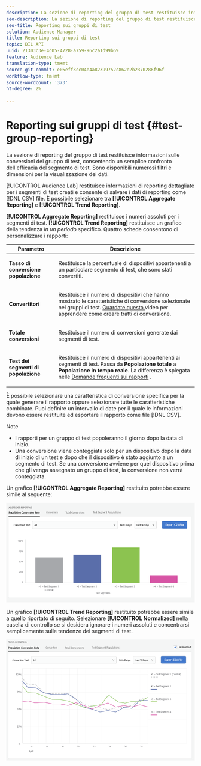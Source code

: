 ```yaml
---
description: La sezione di reporting del gruppo di test restituisce informazioni sulle conversioni del gruppo di test, consentendo un semplice confronto dell'efficacia del segmento di test. Sono disponibili numerosi filtri e dimensioni per la visualizzazione dei dati.
seo-description: La sezione di reporting del gruppo di test restituisce informazioni sulle conversioni del gruppo di test, consentendo un semplice confronto dell'efficacia del segmento di test. Sono disponibili numerosi filtri e dimensioni per la visualizzazione dei dati.
seo-title: Reporting sui gruppi di test
solution: Audience Manager
title: Reporting sui gruppi di test
topic: DIL API
uuid: 21303c3e-4c05-4728-a759-96c2a1d99b69
feature: Audience Lab
translation-type: tm+mt
source-git-commit: e05eff3cc04e4a82399752c862e2b2370286f96f
workflow-type: tm+mt
source-wordcount: '373'
ht-degree: 2%

---
```



# Reporting sui gruppi di test {#test-group-reporting}

La sezione di reporting del gruppo di test restituisce informazioni sulle conversioni del gruppo di test, consentendo un semplice confronto dell&#39;efficacia del segmento di test. Sono disponibili numerosi filtri e dimensioni per la visualizzazione dei dati.

[!UICONTROL Audience Lab] restituisce informazioni di reporting dettagliate per i segmenti di test creati e consente di salvare i dati di reporting come  [!DNL CSV] file. È possibile selezionare tra **[!UICONTROL Aggregate Reporting]** e **[!UICONTROL Trend Reporting]**.

**[!UICONTROL Aggregate Reporting]** restituisce i numeri assoluti per i segmenti di test. **[!UICONTROL Trend Reporting]** restituisce un grafico della tendenza  *in un periodo* specifico. Quattro schede consentono di personalizzare i rapporti:

<table id="table_446384AE9A36408A9C570CB7DB72C3D6"> 
 <thead> 
  <tr> 
   <th colname="col1" class="entry"> Parametro </th> 
   <th colname="col2" class="entry"> Descrizione </th> 
  </tr> 
 </thead>
 <tbody> 
  <tr> 
   <td colname="col1"> <p> <b><span class="uicontrol"> Tasso di conversione popolazione</span></b> </p> </td> 
   <td colname="col2"> <p>Restituisce la percentuale di dispositivi appartenenti a un particolare segmento di test, che sono stati convertiti. </p> </td> 
  </tr> 
  <tr> 
   <td colname="col1"> <p> <b><span class="uicontrol"> Convertitori</span></b> </p> </td> 
   <td colname="col2"> <p>Restituisce il numero di dispositivi che hanno mostrato le caratteristiche di conversione selezionate nei gruppi di test. <a href="https://helpx.adobe.com/audience-manager/kt/using/creating-conversion-traits-feature-video-use.html" format="https" scope="external"> Guardate questo </a> video per apprendere come creare tratti di conversione. </p> </td> 
  </tr> 
  <tr> 
   <td colname="col1"> <p> <b><span class="uicontrol"> Totale conversioni</span></b> </p> </td> 
   <td colname="col2"> <p>Restituisce il numero di conversioni generate dai segmenti di test. </p> </td> 
  </tr> 
  <tr> 
   <td colname="col1"> <p> <b><span class="uicontrol"> Test dei segmenti di popolazione</span></b> </p> </td> 
   <td colname="col2"> <p>Restituisce il numero di dispositivi appartenenti ai segmenti di test. Passa da <b><span class="uicontrol"> Popolazione totale</span></b> a <b><span class="uicontrol"> Popolazione in tempo reale</span></b>. La differenza è spiegata nelle <a href="../../faq/faq-reporting.md"> Domande frequenti sui rapporti</a> . </p> </td>
  </tr>
 </tbody>
</table>

È possibile selezionare una caratteristica di conversione specifica per la quale generare il rapporto oppure selezionare tutte le caratteristiche combinate. Puoi definire un intervallo di date per il quale le informazioni devono essere restituite ed esportare il rapporto come file [!DNL CSV].

>[!NOTE]
>
>* I rapporti per un gruppo di test popoleranno il giorno dopo la data di inizio.
>* Una conversione viene conteggiata solo per un dispositivo dopo la data di inizio di un test e dopo che il dispositivo è stato aggiunto a un segmento di test. Se una conversione avviene per quel dispositivo prima che gli venga assegnato un gruppo di test, la conversione non verrà conteggiata.


Un grafico **[!UICONTROL Aggregate Reporting]** restituito potrebbe essere simile al seguente:

![](assets/aggregate-reporting.PNG)

Un grafico **[!UICONTROL Trend Reporting]** restituito potrebbe essere simile a quello riportato di seguito. Selezionare **[!UICONTROL Normalized]** nella casella di controllo se si desidera ignorare i numeri assoluti e concentrarsi semplicemente sulle tendenze dei segmenti di test.

![](assets/trend-reporting.PNG)